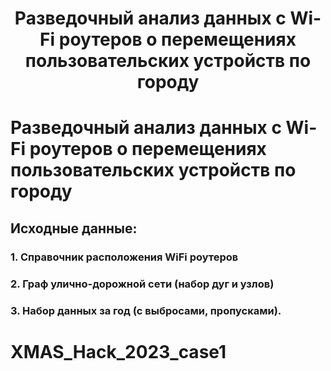 <h1 align="center">Разведочный анализ данных с Wi-Fi роутеров о перемещениях пользовательских устройств по городу</h1>

# Разведочный анализ данных с Wi-Fi роутеров о перемещениях пользовательских устройств по городу


## Исходные данные:
### 1. Справочник расположения WiFi роутеров
### 2. Граф улично-дорожной сети (набор дуг и узлов)
### 3. Набор данных за год (с выбросами, пропусками).

# XMAS_Hack_2023_case1
